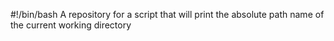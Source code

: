 #!/bin/bash
A repository for a script that will print the absolute path name of the current working directory

